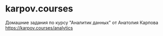 # karpov.courses
Домашние задания по курсу "Аналитик данных" от Анатолия Карпова https://karpov.courses/analytics
